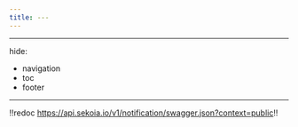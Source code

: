 ```yaml
---
title: ---
---
```


---
hide:
  - navigation
  - toc
  - footer
---

!!redoc https://api.sekoia.io/v1/notification/swagger.json?context=public!!
